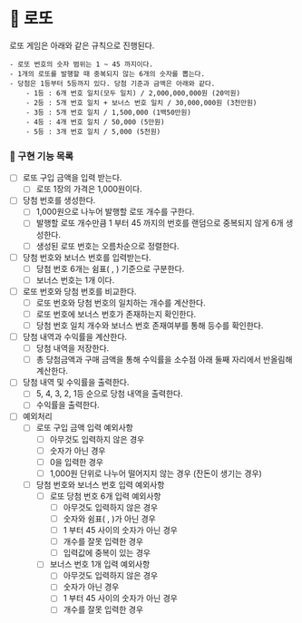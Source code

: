 # :slot_machine: 로또

로또 게임은 아래와 같은 규칙으로 진행된다.

```
- 로또 번호의 숫자 범위는 1 ~ 45 까지이다.
- 1개의 로또를 발행할 때 중복되지 않는 6개의 숫자를 뽑는다.
- 당첨은 1등부터 5등까지 있다. 당첨 기준과 금액은 아래와 같다.
	- 1등 : 6개 번호 일치(모두 일치) / 2,000,000,000원 (20억원)
	- 2등 : 5개 번호 일치 + 보너스 번호 일치 / 30,000,000원 (3천만원)
	- 3등 : 5개 번호 일치 / 1,500,000 (1백50만원)
	- 4등 : 4개 번호 일치 / 50,000 (5만원)
	- 5등 : 3개 번호 일치 / 5,000 (5천원)
```

### 🔨 구현 기능 목록

- [ ] 로또 구입 금액을 입력 받는다.
  - [ ] 로또 1장의 가격은 1,000원이다.
- [ ] 당첨 번호를 생성한다.
  - [ ] 1,000원으로 나누어 발행할 로또 개수를 구한다.
  - [ ] 발행할 로또 개수만큼 1 부터 45 까지의 번호를 랜덤으로 중복되지 않게 6개 생성한다.
  - [ ] 생성된 로또 번호는 오름차순으로 정렬한다.
- [ ] 당첨 번호와 보너스 번호를 입력받는다.
  - [ ] 당첨 번호 6개는 쉼표( , ) 기준으로 구분한다.
  - [ ] 보너스 번호는 1개 이다.
- [ ] 로또 번호와 당첨 번호를 비교한다.
  - [ ] 로또 번호와 당첨 번호의 일치하는 개수를 계산한다.
  - [ ] 로또 번호에 보너스 번호가 존재하는지 확인한다.
  - [ ] 당첨 번호 일치 개수와 보너스 번호 존재여부를 통해 등수를 확인한다.
- [ ] 당첨 내역과 수익률을 계산한다.
  - [ ] 당첨 내역을 저장한다.
  - [ ] 총 당첨금액과 구매 금액을 통해 수익률을 소수점 아래 둘째 자리에서 반올림해 계산한다.
- [ ] 당첨 내역 및 수익률을 출력한다.
  - [ ] 5, 4, 3, 2, 1등 순으로 당첨 내역을 출력한다.
  - [ ] 수익률을 출력한다.
- [ ] 예외처리
  - [ ] 로또 구입 금액 입력 예외사항
    - [ ] 아무것도 입력하지 않은 경우
    - [ ] 숫자가 아닌 경우
    - [ ] 0을 입력한 경우
    - [ ] 1,000원 단위로 나누어 떨어지지 않는 경우 (잔돈이 생기는 경우)
  - [ ] 당첨 번호와 보너스 번호 입력 예외사항
    - [ ] 로또 당첨 번호 6개 입력 예외사항
      - [ ] 아무것도 입력하지 않은 경우
      - [ ] 숫자와 쉼표( , )가 아닌 경우
      - [ ] 1 부터 45 사이의 숫자가 아닌 경우
      - [ ] 개수를 잘못 입력한 경우
      - [ ] 입력값에 중복이 있는 경우
    - [ ] 보너스 번호 1개 입력 예외사항
      - [ ] 아무것도 입력하지 않은 경우
      - [ ] 숫자가 아닌 경우
      - [ ] 1 부터 45 사이의 숫자가 아닌 경우
      - [ ] 개수를 잘못 입력한 경우